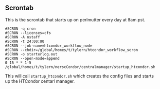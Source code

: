 ## Scrontab

This is the scrontab that starts up on perlmutter every day at 8am pst.
```
#SCRON -q cron
#SCRON --licenses=cfs
#SCRON -A nstaff
#SCRON -t 24:00:00
#SCRON --job-name=htcondor_workflow_node
#SCRON --chdir=/global/homes/t/tylern/htcondor_workflow_scron
#SCRON -o starterlog.out
#SCRON --open-mode=append
0 15 * * 1-5 /global/homes/t/tylern/nerscCondor/centralmanager/startup_htcondor.sh
```

This will call `startup_htcondor.sh` which creates the config files and starts up the HTCondor centarl manager.

